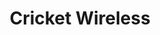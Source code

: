 ---
title: "Cricket Wireless"
url: /chicago/cricket-wireless-west-roosevelt-road/
shop: mobile phone
---